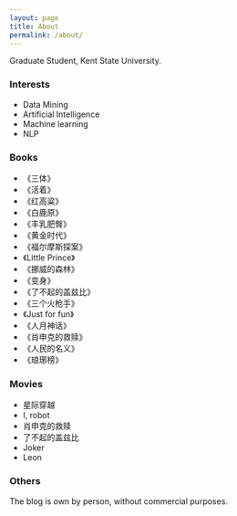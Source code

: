 ```yaml
---
layout: page
title: About
permalink: /about/
---
```


Graduate Student, Kent State University.

### Interests

 * Data Mining
 * Artificial Intelligence
 * Machine learning
 * NLP

### Books

 - 《三体》
 - 《活着》
 - 《红高粱》
 - 《白鹿原》
 - 《丰乳肥臀》
 - 《黄金时代》
 - 《福尔摩斯探案》
 - 《Little Prince》
 - 《挪威的森林》
 - 《变身》
 - 《了不起的盖兹比》
 - 《三个火枪手》
 - 《Just for fun》
 - 《人月神话》
 - 《肖申克的救赎》
 - 《人民的名义》
 - 《琅琊榜》

### Movies

 - 星际穿越
 - I, robot
 - 肖申克的救赎
 - 了不起的盖兹比
 - Joker
 - Leon

### Others

The blog is own by person, without commercial purposes.

